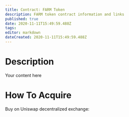```yaml
---
title: Contract: FARM Token
description: FARM token contract information and links
published: true
date: 2020-11-11T15:49:59.488Z
tags: 
editor: markdown
dateCreated: 2020-11-11T15:49:59.488Z
---
```


# Description
Your content here


# How To Acquire

Buy on Uniswap decentralized exchange: 

